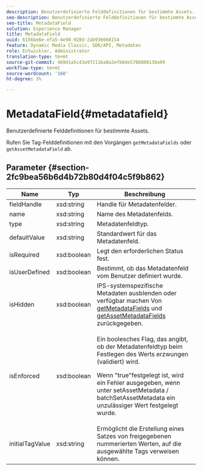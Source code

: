 ```yaml
---
description: Benutzerdefinierte Felddefinitionen für bestimmte Assets.
seo-description: Benutzerdefinierte Felddefinitionen für bestimmte Assets.
seo-title: MetadataField
solution: Experience Manager
title: MetadataField
uuid: 6156be6e-efa5-4e90-928d-2ab936668154
feature: Dynamic Media Classic, SDK/API, Metadaten
role: Entwickler, Administrator
translation-type: tm+mt
source-git-commit: 469d1a5c43a972116a8a2efb0de5708800130a99
workflow-type: tm+mt
source-wordcount: '160'
ht-degree: 3%

---
```



# MetadataField{#metadatafield}

Benutzerdefinierte Felddefinitionen für bestimmte Assets.

Rufen Sie Tag-Felddefinitionen mit den Vorgängen `getMetadataFields` oder `getAssetMetadataField` ab.

## Parameter {#section-2fc9bea56b6d4b72b80d4f04c5f9b862}

<table id="table_04100BB8ABD84EF68B0A7CE3AD946414"> 
 <thead> 
  <tr> 
   <th colname="col1" class="entry"> Name </th> 
   <th colname="col2" class="entry"> Typ </th> 
   <th colname="col3" class="entry"> Beschreibung </th> 
  </tr> 
 </thead>
 <tbody> 
  <tr> 
   <td colname="col1"> <span class="codeph"> <span class="varname"> fieldHandle</span> </span> </td> 
   <td colname="col2"> <span class="codeph"> xsd:string</span> </td> 
   <td colname="col3"> Handle für Metadatenfelder. </td> 
  </tr> 
  <tr> 
   <td colname="col1"> <span class="codeph"> <span class="varname"> name</span> </span> </td> 
   <td colname="col2"> <span class="codeph"> xsd:string</span> </td> 
   <td colname="col3"> Name des Metadatenfelds. </td> 
  </tr> 
  <tr> 
   <td colname="col1"> <span class="codeph"> <span class="varname"> type</span> </span> </td> 
   <td colname="col2"> <span class="codeph"> xsd:string</span> </td> 
   <td colname="col3"> Metadatenfeldtyp. </td> 
  </tr> 
  <tr> 
   <td colname="col1"> <span class="codeph"> <span class="varname"> defaultValue</span> </span> </td> 
   <td colname="col2"> <span class="codeph"> xsd:string</span> </td> 
   <td colname="col3"> Standardwert für das Metadatenfeld. </td> 
  </tr> 
  <tr> 
   <td colname="col1"> <span class="codeph"> <span class="varname"> isRequired</span> </span> </td> 
   <td colname="col2"> <span class="codeph"> xsd:boolean</span> </td> 
   <td colname="col3"> Legt den erforderlichen Status fest. </td> 
  </tr> 
  <tr> 
   <td colname="col1"> <span class="codeph"> <span class="varname"> isUserDefined</span> </span> </td> 
   <td colname="col2"> <span class="codeph"> xsd:boolean</span> </td> 
   <td colname="col3"> Bestimmt, ob das Metadatenfeld vom Benutzer definiert wurde. </td> 
  </tr> 
  <tr> 
   <td colname="col1"><span class="codeph"> <span class="varname"> isHidden</span> </span> </td> 
   <td colname="col2"><span class="codeph"> xsd:boolean</span> </td> 
   <td colname="col3">IPS-systemspezifische Metadaten ausblenden oder verfügbar machen Von <a href="../../operations/c-operations-intro/c-methods/r-get-metadata-fields.md#reference-170337127801401d9ea54bd4ccf28efe" format="dita" scope="local"> getMetadataFields</a> und <a href="../../operations/c-operations-intro/c-methods/r-get-asset-metadata-fields.md#reference-ea57f8e98d3e443da66114550b0d0a28" format="dita" scope="local"> getAssetMetadataFields</a> zurückgegeben. </td> 
  </tr> 
  <tr> 
   <td colname="col1"><span class="codeph"><span class="varname"> isEnforced</span></span> </td> 
   <td colname="col2"><span class="codeph"> xsd:boolean</span> </td> 
   <td colname="col3"> <p>Ein boolesches Flag, das angibt, ob der Metadatenfeldtyp beim Festlegen des Werts erzwungen (validiert) wird. </p> <p>Wenn "true"festgelegt ist, wird ein Fehler ausgegeben, wenn unter <span class="codeph"> setAssetMetadata</span> /<span class="codeph"> batchSetAssetMetadata</span> ein unzulässiger Wert festgelegt wurde. </p> </td> 
  </tr> 
  <tr> 
   <td colname="col1"> <span class="codeph"> <span class="varname"> initialTagValue</span> </span> </td> 
   <td colname="col2"> <span class="codeph"> xsd:string</span> </td> 
   <td colname="col3"> Ermöglicht die Erstellung eines Satzes von freigegebenen nummerierten Werten, auf die ausgewählte Tags verweisen können. </td> 
  </tr> 
 </tbody> 
</table>

